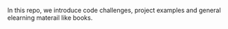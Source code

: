 In this repo, we introduce code challenges, project examples and general elearning materail like books.